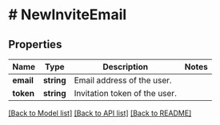 # # NewInviteEmail

## Properties

Name | Type | Description | Notes
------------ | ------------- | ------------- | -------------
**email** | **string** | Email address of the user. | 
**token** | **string** | Invitation token of the user. | 

[[Back to Model list]](../../README.md#documentation-for-models) [[Back to API list]](../../README.md#documentation-for-api-endpoints) [[Back to README]](../../README.md)


